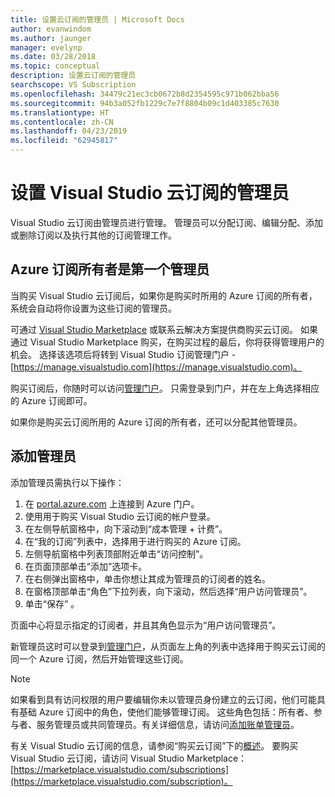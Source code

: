 ```yaml
---
title: 设置云订阅的管理员 | Microsoft Docs
author: evanwindom
ms.author: jaunger
manager: evelynp
ms.date: 03/28/2018
ms.topic: conceptual
description: 设置云订阅的管理员
searchscope: VS Subscription
ms.openlocfilehash: 34479c21ec3cb0672b8d2354595c971b062bba56
ms.sourcegitcommit: 94b3a052fb1229c7e7f8804b09c1d403385c7630
ms.translationtype: HT
ms.contentlocale: zh-CN
ms.lasthandoff: 04/23/2019
ms.locfileid: "62945817"
---
```

# <a name="set-up-administrators-for-visual-studio-cloud-subscriptions"></a>设置 Visual Studio 云订阅的管理员

Visual Studio 云订阅由管理员进行管理。 管理员可以分配订阅、编辑分配、添加或删除订阅以及执行其他的订阅管理工作。

## <a name="the-azure-subscription-owner-is-the-first-administrator"></a>Azure 订阅所有者是第一个管理员

当购买 Visual Studio 云订阅后，如果你是购买时所用的 Azure 订阅的所有者，系统会自动将你设置为这些订阅的管理员。

可通过 [Visual Studio Marketplace](https://marketplace.visualstudio.com/subscriptions) 或联系云解决方案提供商购买云订阅。 如果通过 Visual Studio Marketplace 购买，在购买过程的最后，你将获得管理用户的机会。 选择该选项后将转到 Visual Studio 订阅管理门户 - [https://manage.visualstudio.com](https://manage.visualstudio.com)。

购买订阅后，你随时可以访问[管理门户](https://manage.visualstudio.com)。 只需登录到门户，并在左上角选择相应的 Azure 订阅即可。

如果你是购买云订阅所用的 Azure 订阅的所有者，还可以分配其他管理员。

## <a name="add-administrators"></a>添加管理员

添加管理员需执行以下操作：

1. 在 [portal.azure.com](https://portal.azure.com) 上连接到 Azure 门户。
2. 使用用于购买 Visual Studio 云订阅的帐户登录。
3. 在左侧导航窗格中，向下滚动到“成本管理 + 计费”。
4. 在“我的订阅”列表中，选择用于进行购买的 Azure 订阅。
5. 左侧导航窗格中列表顶部附近单击“访问控制”。
6. 在页面顶部单击“添加”选项卡。
7. 在右侧弹出窗格中，单击你想让其成为管理员的订阅者的姓名。
8. 在窗格顶部单击“角色”下拉列表，向下滚动，然后选择“用户访问管理员”。
9. 单击“保存” 。

页面中心将显示指定的订阅者，并且其角色显示为“用户访问管理员”。

新管理员这时可以登录到[管理门户](https://manage.visualstudio.com)，从页面左上角的列表中选择用于购买云订阅的同一个 Azure 订阅，然后开始管理这些订阅。

> [!NOTE]
> 如果看到具有访问权限的用户要编辑你未以管理员身份建立的云订阅，他们可能具有基础 Azure 订阅中的角色，使他们能够管理订阅。 这些角色包括：所有者、参与者、服务管理员或共同管理员。有关详细信息，请访问[添加账单管理员](/azure/devops/organizations/billing/add-backup-billing-managers?view=vsts)。

有关 Visual Studio 云订阅的信息，请参阅“购买云订阅”下的[概述](vscloud-overview.md)。 要购买 Visual Studio 云订阅，请访问 Visual Studio Marketplace：[https://marketplace.visualstudio.com/subscriptions](https://marketplace.visualstudio.com/subscription)。
